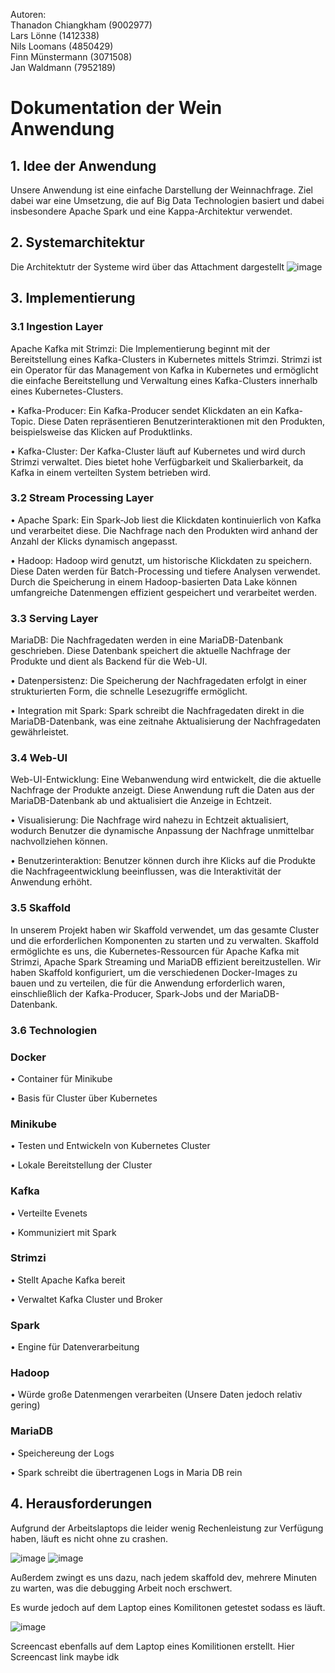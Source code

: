 Autoren:  
Thanadon Chiangkham (9002977)  
Lars Lönne (1412338)  
Nils Loomans (4850429)  
Finn Münstermann (3071508)  
Jan Waldmann (7952189)

 
# Dokumentation der Wein Anwendung
## 1. Idee der Anwendung
Unsere Anwendung ist eine einfache Darstellung der Weinnachfrage. Ziel dabei war eine Umsetzung, die auf Big Data Technologien basiert und dabei insbesondere Apache Spark und eine Kappa-Architektur verwendet.

## 2. Systemarchitektur
Die Architektutr der Systeme wird über das Attachment dargestellt
![image](https://github.com/user-attachments/assets/67b45b7f-3c27-4935-ae35-1d727ac1175a)

## 3. Implementierung

### 3.1 Ingestion Layer
Apache Kafka mit Strimzi: Die Implementierung beginnt mit der Bereitstellung eines Kafka-Clusters in Kubernetes mittels Strimzi. Strimzi ist ein Operator für das Management von Kafka in Kubernetes und ermöglicht die einfache Bereitstellung und Verwaltung eines Kafka-Clusters innerhalb eines Kubernetes-Clusters.

•	Kafka-Producer: Ein Kafka-Producer sendet Klickdaten an ein Kafka-Topic. Diese Daten repräsentieren Benutzerinteraktionen mit den Produkten, beispielsweise das Klicken auf Produktlinks.

•	Kafka-Cluster: Der Kafka-Cluster läuft auf Kubernetes und wird durch Strimzi verwaltet. Dies bietet hohe Verfügbarkeit und Skalierbarkeit, da Kafka in einem verteilten System betrieben wird.
### 3.2 Stream Processing Layer

•	Apache Spark: Ein Spark-Job liest die Klickdaten kontinuierlich von Kafka und verarbeitet diese. Die Nachfrage nach den Produkten wird anhand der Anzahl der Klicks dynamisch angepasst.

•	Hadoop: Hadoop wird genutzt, um historische Klickdaten zu speichern. Diese Daten werden für Batch-Processing und tiefere Analysen verwendet. Durch die Speicherung in einem Hadoop-basierten Data Lake können umfangreiche Datenmengen effizient gespeichert und verarbeitet werden.
### 3.3 Serving Layer
MariaDB: Die Nachfragedaten werden in eine MariaDB-Datenbank geschrieben. Diese Datenbank speichert die aktuelle Nachfrage der Produkte und dient als Backend für die Web-UI.

•	Datenpersistenz: Die Speicherung der Nachfragedaten erfolgt in einer strukturierten Form, die schnelle Lesezugriffe ermöglicht.

•	Integration mit Spark: Spark schreibt die Nachfragedaten direkt in die MariaDB-Datenbank, was eine zeitnahe Aktualisierung der Nachfragedaten gewährleistet.
### 3.4 Web-UI
Web-UI-Entwicklung: Eine Webanwendung wird entwickelt, die die aktuelle Nachfrage der Produkte anzeigt. Diese Anwendung ruft die Daten aus der MariaDB-Datenbank ab und aktualisiert die Anzeige in Echtzeit.

•	Visualisierung: Die Nachfrage wird nahezu in Echtzeit aktualisiert, wodurch Benutzer die dynamische Anpassung der Nachfrage unmittelbar nachvollziehen können.

•	Benutzerinteraktion: Benutzer können durch ihre Klicks auf die Produkte die Nachfrageentwicklung beeinflussen, was die Interaktivität der Anwendung erhöht.
### 3.5 Skaffold
In unserem Projekt haben wir Skaffold verwendet, um das gesamte Cluster und die erforderlichen Komponenten zu starten und zu verwalten. Skaffold ermöglichte es uns, die Kubernetes-Ressourcen für Apache Kafka mit Strimzi, Apache Spark Streaming und MariaDB effizient bereitzustellen. Wir haben Skaffold konfiguriert, um die verschiedenen Docker-Images zu bauen und zu verteilen, die für die Anwendung erforderlich waren, einschließlich der Kafka-Producer, Spark-Jobs und der MariaDB-Datenbank.
### 3.6 Technologien
### Docker
•	Container für Minikube 


•	Basis für Cluster über Kubernetes
### Minikube
• Testen und Entwickeln von Kubernetes Cluster

• Lokale Bereitstellung der Cluster 
### Kafka
• Verteilte Evenets

• Kommuniziert mit Spark
### Strimzi
• Stellt Apache Kafka bereit

• Verwaltet Kafka Cluster und Broker
### Spark
• Engine für Datenverarbeitung
### Hadoop
• Würde große Datenmengen verarbeiten (Unsere Daten jedoch relativ gering)
### MariaDB
• Speichereung der Logs 

• Spark schreibt die übertragenen Logs in Maria DB rein

## 4. Herausforderungen

Aufgrund der Arbeitslaptops die leider wenig Rechenleistung zur Verfügung haben, läuft es nicht ohne zu crashen.

![image](https://github.com/user-attachments/assets/9a0fd5c7-de05-495d-adc4-15dbce34ed03)
![image](https://github.com/user-attachments/assets/e4f9f4f9-b1a7-478d-9b0a-04909b783ff0)

Außerdem zwingt es uns dazu, nach jedem skaffold dev, mehrere Minuten zu warten, was die debugging Arbeit noch erschwert.


Es wurde jedoch auf dem Laptop eines Komilitonen getestet sodass es läuft.

![image](https://github.com/user-attachments/assets/9f8efbf3-423a-4a58-a7f2-fd2b1c45b5cc)

Screencast ebenfalls auf dem Laptop eines Komilitionen erstellt.
Hier Screencast link maybe idk
